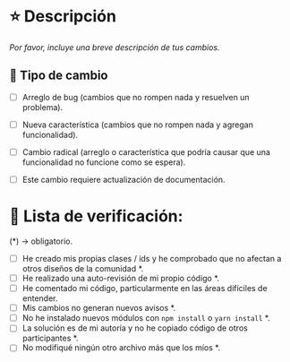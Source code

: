# ⭐ Descripción

*Por favor, incluye una breve descripción de tus cambios.*

## 🚀 Tipo de cambio

- [ ] Arreglo de bug (cambios que no rompen nada y resuelven un problema).
- [ ] Nueva característica (cambios que no rompen nada y agregan funcionalidad).
- [ ] Cambio radical (arreglo o característica que podría causar que una funcionalidad no funcione como se espera).
- [ ] Este cambio requiere actualización de documentación.


# 📝 Lista de verificación:
(*) -> obligatorio.

- [ ] He creado mis propias clases / ids y he comprobado que no afectan a otros diseños de la comunidad *.
- [ ] He realizado una auto-revisión de mi propio código *.
- [ ] He comentado mi código, particularmente en las áreas difíciles de entender.
- [ ] Mis cambios no generan nuevos avisos *.
- [ ] No he instalado nuevos módulos con `npm install` o `yarn install` *.
- [ ] La solución es de mi autoría y no he copiado código de otros participantes *.
- [ ] No modifiqué ningún otro archivo más que los míos *.